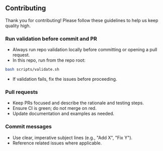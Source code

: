 ## Contributing

Thank you for contributing! Please follow these guidelines to help us keep quality high.

### Run validation before commit and PR
- Always run repo validation locally before committing or opening a pull request.
- In this repo, run from the repo root:

```bash
bash scripts/validate.sh
```

- If validation fails, fix the issues before proceeding.

### Pull requests
- Keep PRs focused and describe the rationale and testing steps.
- Ensure CI is green; do not merge on red.
- Update documentation and examples as needed.

### Commit messages
- Use clear, imperative subject lines (e.g., "Add X", "Fix Y").
- Reference related issues where applicable.